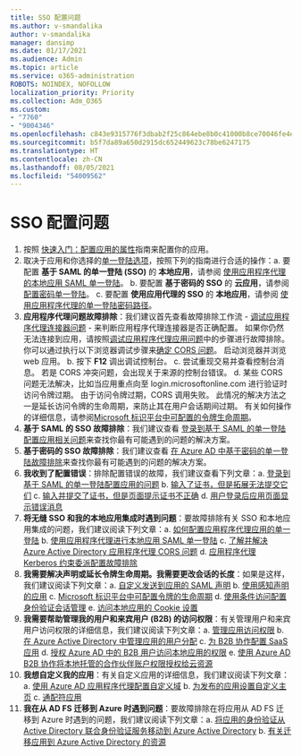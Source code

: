 ```yaml
---
title: SSO 配置问题
ms.author: v-smandalika
author: v-smandalika
manager: dansimp
ms.date: 01/17/2021
ms.audience: Admin
ms.topic: article
ms.service: o365-administration
ROBOTS: NOINDEX, NOFOLLOW
localization_priority: Priority
ms.collection: Adm_O365
ms.custom:
- "7760"
- "9004346"
ms.openlocfilehash: c843e9315776f3dbab2f25c864ebe8b0c41000b8ce70046fe4eb386fce143635
ms.sourcegitcommit: b5f7da89a650d2915dc652449623c78be6247175
ms.translationtype: HT
ms.contentlocale: zh-CN
ms.lasthandoff: 08/05/2021
ms.locfileid: "54009562"
---
```

# <a name="sso-configuration-issues"></a>SSO 配置问题

1. 按照 [快速入门：配置应用的属性](https://docs.microsoft.com/azure/active-directory/manage-apps/add-application-portal-configure)指南来配置你的应用。
2. 取决于应用和你选择的[单一登陆选项](https://docs.microsoft.com/azure/active-directory/manage-apps/sso-options)，按照下列的指南进行合适的操作：a. 要配置 **基于 SAML 的单一登陆 (SSO)** 的 **本地应用**，请参阅 [使用应用程序代理的本地应用 SAML 单一登陆](https://docs.microsoft.com/azure/active-directory/manage-apps/application-proxy-configure-single-sign-on-on-premises-apps)。
    b. 要配置 **基于密码的 SSO** 的 **云应用**，请参阅 [配置密码单一登陆](https://docs.microsoft.com/azure/active-directory/manage-apps/configure-password-single-sign-on-non-gallery-applications)。
    c. 要配置 **使用应用代理的 SSO** 的 **本地应用**，请参阅 [使用应用程序代理的单一登陆密码路径](https://docs.microsoft.com/azure/active-directory/manage-apps/application-proxy-configure-single-sign-on-password-vaulting)。
3. **应用程序代理问题故障排除**：我们建议首先查看故障排除工作流 - [调试应用程序代理连接器问题](https://docs.microsoft.com/azure/active-directory/manage-apps/application-proxy-debug-connectors) - 来判断应用程序代理连接器是否正确配置。 如果你仍然无法连接到应用，请按照[调试应用程序代理应用问题](https://docs.microsoft.com/azure/active-directory/manage-apps/application-proxy-debug-apps)中的步骤进行故障排除。 你可以通过执行以下浏览器调试步骤来[确定 CORS 问题](https://docs.microsoft.com/azure/active-directory/manage-apps/application-proxy-understand-cors-issues#understand-and-identify-cors-issues)。 启动浏览器并浏览 web 应用。
    b. 按下 **F12** 调出调试控制台。
    c. 尝试重现交易并查看控制台消息。 若是 CORS 冲突问题，会出现关于来源的控制台错误。
    d. 某些 CORS 问题无法解决，比如当应用重点向至 login.microsoftonline.com 进行验证时访问令牌过期。 由于访问令牌过期，CORS 调用失败。 此情况的解决方法之一是延长访问令牌的生命周期，来防止其在用户会话期间过期。 有关如何操作的详细信息，请参阅[Microsoft 标识平台中可配置的令牌生命周期](https://docs.microsoft.com/azure/active-directory/develop/active-directory-configurable-token-lifetimes)。
4. **基于 SAML 的 SSO 故障排除**：我们建议查看 [登录到基于 SAML 的单一登陆配置应用相关问题](https://docs.microsoft.com/azure/active-directory/manage-apps/application-sign-in-problem-federated-sso-gallery)来查找你最有可能遇到的问题的解决方案。
5. **基于密码的 SSO 故障排除**：我们建议查看 [在 Azure AD 中基于密码的单一登陆故障排除](https://docs.microsoft.com/azure/active-directory/manage-apps/troubleshoot-password-based-sso)来查找你最有可能遇到的问题的解决方案。
6. **我收到了配置错误**：排除配置错误的故障，我们建议查看下列文章：a. [登录到基于 SAML 的单一登陆配置应用的问题](https://docs.microsoft.com/azure/active-directory/manage-apps/application-sign-in-problem-federated-sso-gallery) b. [输入了证书，但是拓展无法提交它们](https://docs.microsoft.com/azure/active-directory/manage-apps/troubleshoot-password-based-sso#credentials-are-filled-in-but-the-extension-does-not-submit-them) c. [输入并提交了证书，但是页面提示证书不正确](https://docs.microsoft.com/azure/active-directory/manage-apps/troubleshoot-password-based-sso) d. [用户登录后应用页面显示错误消息](https://docs.microsoft.com/azure/active-directory/manage-apps/application-sign-in-problem-application-error)
7. **将无缝 SSO 和我的本地应用集成时遇到问题**：要故障排除有关 SSO 和本地应用集成的问题，我们建议阅读下列文章：a. [如何配置应用程序代理应用的单一登陆](https://docs.microsoft.com/azure/active-directory/manage-apps/application-proxy-config-sso-how-to) b. [使用应用程序代理进行本地应用 SAML 单一登陆](https://docs.microsoft.com/azure/active-directory/manage-apps/application-proxy-configure-single-sign-on-on-premises-apps) c. [了解并解决 Azure Active Directory 应用程序代理 CORS 问题](https://docs.microsoft.com/azure/active-directory/manage-apps/application-proxy-understand-cors-issues#solutions-for-application-proxy-cors-issues) d. [应用程序代理 Kerberos 约束委派配置故障排除](https://docs.microsoft.com/azure/active-directory/manage-apps/application-proxy-back-end-kerberos-constrained-delegation-how-to)
8. **我需要解决声明或延长令牌生命周期。我需要更改会话的长度**：如果是这样，我们建议阅读下列文章：a. [自定义发送到应用的 SAML 声明](https://docs.microsoft.com/azure/active-directory/develop/active-directory-claims-mapping) b. [使用感知声明的应用](https://docs.microsoft.com/azure/active-directory/manage-apps/application-proxy-configure-for-claims-aware-applications) c. [Microsoft 标识平台中可配置令牌的生命周期](https://docs.microsoft.com/azure/active-directory/develop/active-directory-configurable-token-lifetimes) d. [使用条件访问配置身份验证会话管理](https://docs.microsoft.com/azure/active-directory/conditional-access/howto-conditional-access-session-lifetime) e. [访问本地应用的 Cookie 设置](https://docs.microsoft.com/azure/active-directory/manage-apps/application-proxy-configure-cookie-settings)
9. **我需要帮助管理我的用户和来宾用户 (B2B) 的访问权限**：有关管理用户和来宾用户访问权限的详细信息，我们建议阅读下列文章：a. [管理应用访问权限](https://docs.microsoft.com/azure/active-directory/manage-apps/what-is-access-management) b. [在 Azure Active Directory 中管理应用的用户分配](https://docs.microsoft.com/azure/active-directory/manage-apps/assign-user-or-group-access-portal) c. [为 B2B 协作配置 SaaS 应用](https://docs.microsoft.com/azure/active-directory/external-identities/configure-saas-apps) d. [授权 Azure AD 中的 B2B 用户访问本地应用的权限](https://docs.microsoft.com/azure/active-directory/external-identities/configure-saas-apps) e. [使用 Azure AD B2B 协作将本地托管的合作伙伴账户权限授权给云资源](https://docs.microsoft.com/azure/active-directory/external-identities/hybrid-on-premises-to-cloud)
10. **我想自定义我的应用**：有关自定义应用的详细信息，我们建议阅读下列文章：a. [使用 Azure AD 应用程序代理配置自定义域](https://docs.microsoft.com/azure/active-directory/manage-apps/application-proxy-configure-custom-domain) b. [为发布的应用设置自定义主页](https://docs.microsoft.com/azure/active-directory/manage-apps/application-proxy-configure-custom-home-page) c. [通配符应用](https://docs.microsoft.com/azure/active-directory/manage-apps/application-proxy-wildcard)
11. **我在从 AD FS 迁移到 Azure 时遇到问题**：要故障排除在将应用从 AD FS 迁移到 Azure 时遇到的问题，我们建议阅读下列文章：a. [将应用的身份验证从 Active Directory 联合身份验证服务移动到 Azure Active Directory](https://docs.microsoft.com/azure/active-directory/manage-apps/migrate-adfs-apps-to-azure) b. [有关迁移应用到 Azure Active Directory 的资源](https://docs.microsoft.com/azure/active-directory/manage-apps/migration-resources)

